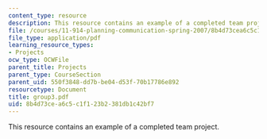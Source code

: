 ```yaml
---
content_type: resource
description: This resource contains an example of a completed team project.
file: /courses/11-914-planning-communication-spring-2007/8b4d73cea6c5c1f123b2381db1c42bf7_group3.pdf
file_type: application/pdf
learning_resource_types:
- Projects
ocw_type: OCWFile
parent_title: Projects
parent_type: CourseSection
parent_uid: 550f3848-dd7b-be04-d53f-70b17786e892
resourcetype: Document
title: group3.pdf
uid: 8b4d73ce-a6c5-c1f1-23b2-381db1c42bf7
---
```

This resource contains an example of a completed team project.


